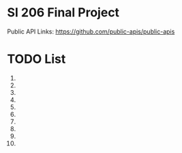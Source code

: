 # SI 206 Final Project
Public API Links: https://github.com/public-apis/public-apis

# TODO List
1. 
2. 
3. 
4. 
5. 
6. 
7. 
8. 
9. 
10. 